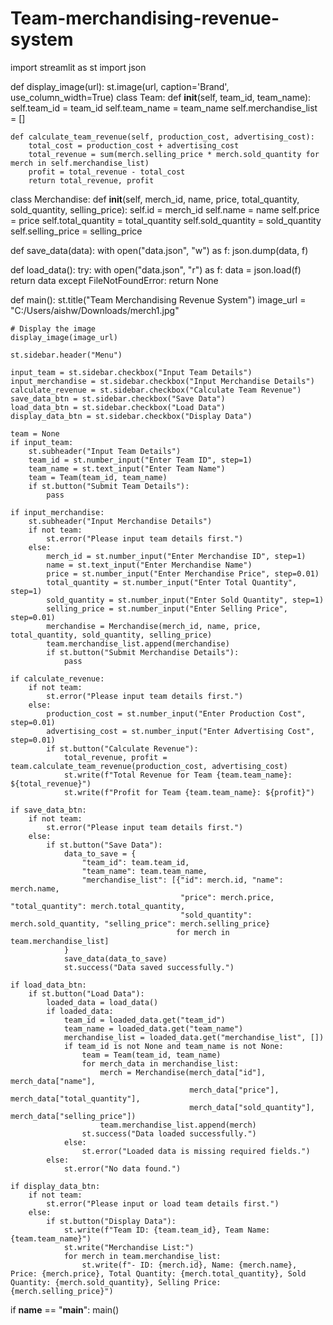 # Team-merchandising-revenue-system
import streamlit as st
import json

def display_image(url):
    st.image(url, caption='Brand', use_column_width=True)
class Team:
    def __init__(self, team_id, team_name):
        self.team_id = team_id
        self.team_name = team_name
        self.merchandise_list = []

    def calculate_team_revenue(self, production_cost, advertising_cost):
        total_cost = production_cost + advertising_cost
        total_revenue = sum(merch.selling_price * merch.sold_quantity for merch in self.merchandise_list)
        profit = total_revenue - total_cost
        return total_revenue, profit

class Merchandise:
    def __init__(self, merch_id, name, price, total_quantity, sold_quantity, selling_price):
        self.id = merch_id
        self.name = name
        self.price = price
        self.total_quantity = total_quantity
        self.sold_quantity = sold_quantity
        self.selling_price = selling_price

def save_data(data):
    with open("data.json", "w") as f:
        json.dump(data, f)

def load_data():
    try:
        with open("data.json", "r") as f:
            data = json.load(f)
            return data
    except FileNotFoundError:
        return None

def main():
    st.title("Team Merchandising Revenue System")
    image_url = "C:/Users/aishw/Downloads/merch1.jpg"

    # Display the image
    display_image(image_url)

    st.sidebar.header("Menu")

    input_team = st.sidebar.checkbox("Input Team Details")
    input_merchandise = st.sidebar.checkbox("Input Merchandise Details")
    calculate_revenue = st.sidebar.checkbox("Calculate Team Revenue")
    save_data_btn = st.sidebar.checkbox("Save Data")
    load_data_btn = st.sidebar.checkbox("Load Data")
    display_data_btn = st.sidebar.checkbox("Display Data")

    team = None
    if input_team:
        st.subheader("Input Team Details")
        team_id = st.number_input("Enter Team ID", step=1)
        team_name = st.text_input("Enter Team Name")
        team = Team(team_id, team_name)
        if st.button("Submit Team Details"):
            pass

    if input_merchandise:
        st.subheader("Input Merchandise Details")
        if not team:
            st.error("Please input team details first.")
        else:
            merch_id = st.number_input("Enter Merchandise ID", step=1)
            name = st.text_input("Enter Merchandise Name")
            price = st.number_input("Enter Merchandise Price", step=0.01)
            total_quantity = st.number_input("Enter Total Quantity", step=1)
            sold_quantity = st.number_input("Enter Sold Quantity", step=1)
            selling_price = st.number_input("Enter Selling Price", step=0.01)
            merchandise = Merchandise(merch_id, name, price, total_quantity, sold_quantity, selling_price)
            team.merchandise_list.append(merchandise)
            if st.button("Submit Merchandise Details"):
                pass

    if calculate_revenue:
        if not team:
            st.error("Please input team details first.")
        else:
            production_cost = st.number_input("Enter Production Cost", step=0.01)
            advertising_cost = st.number_input("Enter Advertising Cost", step=0.01)
            if st.button("Calculate Revenue"):
                total_revenue, profit = team.calculate_team_revenue(production_cost, advertising_cost)
                st.write(f"Total Revenue for Team {team.team_name}: ${total_revenue}")
                st.write(f"Profit for Team {team.team_name}: ${profit}")

    if save_data_btn:
        if not team:
            st.error("Please input team details first.")
        else:
            if st.button("Save Data"):
                data_to_save = {
                    "team_id": team.team_id,
                    "team_name": team.team_name,
                    "merchandise_list": [{"id": merch.id, "name": merch.name,
                                          "price": merch.price, "total_quantity": merch.total_quantity,
                                          "sold_quantity": merch.sold_quantity, "selling_price": merch.selling_price}
                                         for merch in team.merchandise_list]
                }
                save_data(data_to_save)
                st.success("Data saved successfully.")

    if load_data_btn:
        if st.button("Load Data"):
            loaded_data = load_data()
            if loaded_data:
                team_id = loaded_data.get("team_id")
                team_name = loaded_data.get("team_name")
                merchandise_list = loaded_data.get("merchandise_list", [])
                if team_id is not None and team_name is not None:
                    team = Team(team_id, team_name)
                    for merch_data in merchandise_list:
                        merch = Merchandise(merch_data["id"], merch_data["name"],
                                            merch_data["price"], merch_data["total_quantity"],
                                            merch_data["sold_quantity"], merch_data["selling_price"])
                        team.merchandise_list.append(merch)
                    st.success("Data loaded successfully.")
                else:
                    st.error("Loaded data is missing required fields.")
            else:
                st.error("No data found.")

    if display_data_btn:
        if not team:
            st.error("Please input or load team details first.")
        else:
            if st.button("Display Data"):
                st.write(f"Team ID: {team.team_id}, Team Name: {team.team_name}")
                st.write("Merchandise List:")
                for merch in team.merchandise_list:
                    st.write(f"- ID: {merch.id}, Name: {merch.name}, Price: {merch.price}, Total Quantity: {merch.total_quantity}, Sold Quantity: {merch.sold_quantity}, Selling Price: {merch.selling_price}")

if __name__ == "__main__":
    main()
